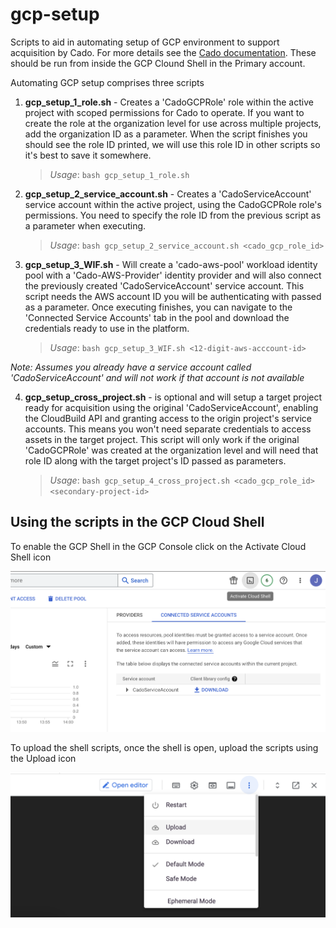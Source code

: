 # gcp-setup
Scripts to aid in automating setup of GCP environment to support acquisition by Cado. For more details see the [Cado documentation](https://docs.cadosecurity.com/cado-response/deploy/gcp/gcp-auto-setup). These should be run from inside the GCP Clound Shell in the Primary account. 

Automating GCP setup comprises three scripts

1. **gcp_setup_1_role.sh** - Creates a 'CadoGCPRole' role within the active project with scoped permissions for Cado to operate. If you want to create the role at the organization level for use across multiple projects, add the organization ID as a parameter.
When the script finishes you should see the role ID printed, we will use this role ID in other scripts so it's best to save it somewhere.

   >*Usage*: `bash gcp_setup_1_role.sh`

2. **gcp_setup_2_service_account.sh** - Creates a 'CadoServiceAccount' service account within the active project, using the CadoGCPRole role's permissions. You need to specify the role ID from the previous script as a parameter when executing.

   >*Usage*: `bash gcp_setup_2_service_account.sh <cado_gcp_role_id>`

3. **gcp_setup_3_WIF.sh** - Will create a 'cado-aws-pool' workload identity pool with a 'Cado-AWS-Provider' identity provider and will also connect the previously created 'CadoServiceAccount' service account. This script needs the AWS account ID you will be authenticating with passed as a parameter. Once executing finishes, you can navigate to the 'Connected Service Accounts' tab in the pool and download the credentials ready to use in the platform.

   >*Usage*: `bash gcp_setup_3_WIF.sh <12-digit-aws-acccount-id>`

*Note: Assumes you already have a service account called 'CadoServiceAccount' and will not work if that account is not available*

4. **gcp_setup_cross_project.sh** - is optional and will setup a target project ready for acquisition using the original 'CadoServiceAccount', enabling the CloudBuild API and granting access to the origin project's service accounts. This means you won't need separate credentials to access assets in the target project. This script will only work if the original 'CadoGCPRole' was created at the organization level and will need that role ID along with the target project's ID passed as parameters.

   >*Usage*: `bash gcp_setup_4_cross_project.sh <cado_gcp_role_id> <secondary-project-id>`
   

## Using the scripts in the GCP Cloud Shell

To enable the GCP Shell in the GCP Console click on the Activate Cloud Shell icon

![Activate](gcp-setup-activate.png)

To upload the shell scripts, once the shell is open, upload the scripts using the Upload icon

![Upload](gcp-setup-upload.png)
